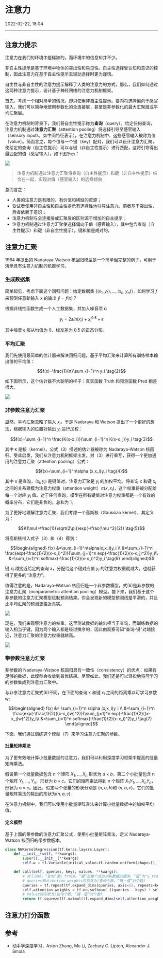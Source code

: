 # 注意力

2022-02-22, 18:04
****

## 注意力提示

注意力在我们的环境中是稀缺的，而环境中的信息却并不少。

非自主性提示是基于环境中物体的突出性和易见性。自主性选择受认知和意识的控制，因此注意力在基于自主性提示去辅助选择时更为谨慎。

自主性与非自主性的注意力提示解释了人类的注意力的方式，那么，我们如何通过这两种注意力提示，设计基于神经网络的注意力机制框架。

首先，考虑一个相对简单的情况，即只使用非自主性提示。要向将选择偏向于感官输入，我们可以简单地使用参数化的全连接层，甚至是非参数化的最大汇聚层或平均汇聚层。

在注意力机制的背景下，我们将自主性提示称为**查询**（query）。给定任何查询，注意力机制通过**注意力汇聚**（attention pooling）将选择引导至感官输入（sensory inputs，如中间特征表示）。在注意力机制中，这些感官输入被称为值（value）。简而言之，每个值与一个键（key）配对，我们可以设计注意力汇聚，使给定的查询（自主性提示）可以与键（非自主性提示）进行匹配，这将引导得出最匹配的值（感官输入），如下图所示：

![](images/2022-02-22-18-30-41.png)

> 注意力机制通过注意力汇聚将查询（自主性提示）和键（非自主性提示）结合在一起，实现对值（感官输入）的选择倾向

总而言之：

- 人类的注意力是有限的、有价值和稀缺的资源；
- 受试者使用非自主性和自主性提示有选择性地引导注意力。前者基于突出性，后者依赖于意识；
- 注意力机制与全连接层或汇聚层的区别源于增加的自主提示；
- 注意力机制通过注意力汇聚使选择偏向于值（感官输入），其中包含查询（自主性提示）和键（非自主性提示）。键和值是成对的。

## 注意力汇聚

1964 年提出的 Nadaraya-Watson 核回归模型是一个简单但完整的例子，可用于演示具有注意力机制的机器学习。

### 生成数据集

简单起见，考虑下面这个回归问题：给定数据集 $\{(x_1,y_1),...,(x_n,y_n)\}$，如何学习 $f$ 来预测任意新输入 x 的输出 $\hat{y}=f(x)$？

根据非线性函数生成一个人工数据集，并加入噪音项 ϵ:

$$y_i=2sin(x_i)+x_i^{0.8}+\epsilon \tag{1}$$

其中噪音 ϵ 服从均值为 0、标准差为 0.5 的正态分布。

### 平均汇聚

我们先使用最简单的估计器来解决回归问题，基于平均汇聚来计算所有训练样本输出值的平均值：

$$f(x)=\frac{1}{n}\sum_{i=1}^n y_i \tag{2}$$

如下图所示，这个估计器不大聪明的样子：真实函数 Truth 和预测函数 Pred 相差很大。

![](images/2022-02-22-18-55-47.png)

### 非参数注意力汇聚

显然，平均汇聚忽略了输入 $x_i$。于是 Nadaraya 和 Watson 提出了一个更好的想法，根据输入的位置对输出 $y_i$ 进行加权：

$$f(x)=\sum_{i=1}^n \frac{K(x-x_i)}{\sum_{i=1}^n K(x-x_j)}y_i \tag{3}$$

其中 `K` 是核（kernel）。公式（3）描述的估计器被称为 Nadaraya-Watson 核回归。受此启发，我们从注意力机制框架出发，对（3）进行重写，获得一个更加通用的注意力汇聚（attention pooling）公式：

$$f(x)=\sum_{i=1}^n\alpha (x,x_i)y_i \tag{4}$$

其中 x 是查询，$(x_i, y_i)$ 是键值对，注意力汇聚是 $y_i$ 的加权平均。将查询 x 和键 $x_i$ 之间的关系建模为注意力权重（attention weight）$\alpha (x,x_i)$，这个权重将被分配给每一个对应 $y_i$ 值。对于任何查询，模型在所有键值对注意力权重都是一个有效的概率分布，它们是非负的，总和为 1。

为了更好地理解注意力汇聚，我们考虑一个高斯核（Gaussian kernel），其定义为：

$$K(\mu)=\frac{1}{\sqrt{2\pi}}exp(-\frac{\mu ^2}{2}) \tag{5}$$

将高斯核带入式子（3）和（4）得到：

$$\begin{aligned}
f(x) &=\sum_{i=1}^n\alpha(x,x_i)y_i \\
     &=\sum_{i=1}^n \frac{exp(-\frac{1}{2}(x-x_i)^2)}{\sum_{j=1}^n exp(-\frac{1}{2}(x-x_j)^2)}y_i\\
     &=\sum_{i=1}^n softmax(-\frac{1}{2}(x-x_i)^2)y_i \tag{6}
\end{aligned}$$

键 $x_i$ 越接近给定的查询 x，分配给这个键对应值 $y_i$ 的注意力权重就越大。也就获得了更多的“注意力”。

值得注意的是，Nadaraya-Watson 核回归是一个非参数模型，式(6)是非参数的注意力汇聚（nonparametric attention pooling）模型。接下来，我们基于这个非参数的注意力汇聚模型绘制预测结果。你会发现新的模型预测线是平滑的，并且比平均汇聚的预测更接近真实。

![](images/2022-02-23-09-14-00.png)

现在，我们来观察注意力的权重。这里测试数据的输出相当于查询，而训练数据的输入相当于键。因为两个输入都是经过排序的，因此由观察可知“查询-键”对越接近，注意力汇聚的注意力权重就越高。

![](images/2022-02-23-09-18-45.png)

### 带参数注意力汇聚

非参数的 Nadaraya-Watson 核回归具有一致性（consistency）的优点：如果有足够的数据，此模型会收敛到最优结果。尽管如此，我们还是可以轻松地将可学习的参数集成到注意力汇聚中。

与非参注意力汇聚式(6)不同，在下面的查询 x 和键 $x_i$ 之间的距离乘以可学习参数 w:

$$\begin{aligned}
f(x) &= \sum_{i=1}^n \alpha (x,x_i)y_i \\
     &=\sum_{i=1}^n \frac{exp(-\frac{1}{2}((x-x_i)w)^2)}{\sum_{j=1}^n exp(-\frac{1}{2}((x-x_j)w)^2)}y_i\\
     &=\sum_{i=1}^n softmax(-\frac{1}{2}(x-x_i)^2)y_i \tag{7}
\end{aligned}$$

下面，我们通过训练这个模型（7）来学习注意力汇聚的参数。

#### 批量矩阵乘法

为了更有效地计算小批量数据的注意力，我们可以利用深度学习框架中提高的批量矩阵乘法。

假设第一个批量数据包含 n 个矩阵 $X_1,...,X_n$,形状为 $a\times b$，第二个小批量包含 n 个矩阵 $Y_1,...,Y_n$，形状为 $b\times c$。它们的矩阵乘法得到 n 个矩阵 $X_1Y_1,...,X_nY_n$，形状为 $a\times c$。因此，假定两个张量的形状分别是 $(n,a,b)$和 $(n,b,c)$，它们的批量矩阵乘法的输出的形状为$(n,a,c)$.

在注意力机制中，我们可以使用小批量矩阵乘法来计算小批量数据中的加权平均值。

#### 定义模型

基于上面的带参数的注意力汇聚公式，使用小批量矩阵乘法，定义 Nadaraya-Watson 核回归的带参数版本。

```python
class NWKernelRegression(tf.keras.layers.Layer):
    def __init__(self, **kwargs):
        super().__init__(**kwargs)
        self.w = tf.Variable(initial_value=tf.random.uniform(shape=(1,)))

    def call(self, queries, keys, values, **kwargs):
        # 对于训练，“查询”是x_train。“键”是每个点的训练数据的距离。“值”为'y_train'。
        # queries和attention_weights的形状为(查询个数，“键－值”对个数)
        queries = tf.repeat(tf.expand_dims(queries, axis=1), repeats=keys.shape[1], axis=1)
        self.attention_weights = tf.nn.softmax(-((queries - keys) * self.w)**2 /2, axis =1)
        # values的形状为(查询个数，“键－值”对个数)
        return tf.squeeze(tf.matmul(tf.expand_dims(self.attention_weights, axis=1), tf.expand_dims(values, axis=-1)))
```

## 注意力打分函数



## 参考

- 动手学深度学习，Aston Zhang, Mu Li, Zachary C. Lipton, Alexander J. Smola
